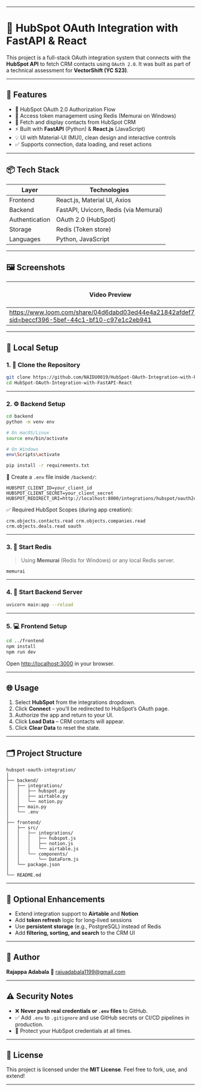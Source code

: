 

---

# 🚀 HubSpot OAuth Integration with FastAPI & React

This project is a full-stack OAuth integration system that connects with the **HubSpot API** to fetch CRM contacts using `OAuth 2.0`. It was built as part of a technical assessment for **VectorShift (YC S23)**.

---

## 🌟 Features

* 🔐 HubSpot OAuth 2.0 Authorization Flow
* 🧠 Access token management using Redis (Memurai on Windows)
* 📩 Fetch and display contacts from HubSpot CRM
* ⚡ Built with **FastAPI** (Python) & **React.js** (JavaScript)
* 💡 UI with Material-UI (MUI), clean design and interactive controls
* ✅ Supports connection, data loading, and reset actions

---

## 📦 Tech Stack

| Layer          | Technologies                          |
| -------------- | ------------------------------------- |
| Frontend       | React.js, Material UI, Axios          |
| Backend        | FastAPI, Uvicorn, Redis (via Memurai) |
| Authentication | OAuth 2.0 (HubSpot)                   |
| Storage        | Redis (Token store)                   |
| Languages      | Python, JavaScript                    |

---

## 🖼️ Screenshots

| Video Preview | Loaded CRM Contacts |
|----------------------|---------------------|
| https://www.loom.com/share/04d6dabd03ed44e4a21842afdef7857f?sid=beccf396-5bef-44c1-bf10-c97e1c2eb941 |



---

## 🔧 Local Setup

### 1. 📁 Clone the Repository

```bash
git clone https://github.com/NAIDU0019/HubSpot-OAuth-Integration-with-FastAPI-React.git
cd HubSpot-OAuth-Integration-with-FastAPI-React
```

---

### 2. ⚙️ Backend Setup

```bash
cd backend
python -m venv env

# On macOS/Linux
source env/bin/activate

# On Windows
env\Scripts\activate

pip install -r requirements.txt
```

📄 Create a `.env` file inside `/backend/`:

```env
HUBSPOT_CLIENT_ID=your_client_id
HUBSPOT_CLIENT_SECRET=your_client_secret
HUBSPOT_REDIRECT_URI=http://localhost:8000/integrations/hubspot/oauth2callback
```

✅ Required HubSpot Scopes (during app creation):

```
crm.objects.contacts.read crm.objects.companies.read crm.objects.deals.read oauth
```

---

### 3. 🧠 Start Redis

> Using **Memurai** (Redis for Windows) or any local Redis server.

```bash
memurai
```

---

### 4. 🚀 Start Backend Server

```bash
uvicorn main:app --reload
```

---

### 5. 💻 Frontend Setup

```bash
cd ../frontend
npm install
npm run dev
```

Open [http://localhost:3000](http://localhost:3000) in your browser.

---

## 🌐 Usage

1. Select **HubSpot** from the integrations dropdown.
2. Click **Connect** – you’ll be redirected to HubSpot’s OAuth page.
3. Authorize the app and return to your UI.
4. Click **Load Data** – CRM contacts will appear.
5. Click **Clear Data** to reset the state.

---

## 🗂️ Project Structure

```
hubspot-oauth-integration/
│
├── backend/
│   ├── integrations/
│   │   ├── hubspot.py
│   │   ├── airtable.py
│   │   └── notion.py
│   ├── main.py
│   └── .env
│
├── frontend/
│   ├── src/
│   │   ├── integrations/
│   │   │   ├── hubspot.js
│   │   │   ├── notion.js
│   │   │   └── airtable.js
│   │   └── components/
│   │       └── DataForm.js
│   └── package.json
│
└── README.md
```

---

## 🧠 Optional Enhancements

* Extend integration support to **Airtable** and **Notion**
* Add **token refresh** logic for long-lived sessions
* Use **persistent storage** (e.g., PostgreSQL) instead of Redis
* Add **filtering, sorting, and search** to the CRM UI

---

## 🤝 Author

**Rajappa Adabala**
📧 [rajuadabala1199@gmail.com](mailto:rajuadabala1199@gmail.com)

---

## ⚠️ Security Notes

* ❌ **Never push real credentials or `.env` files** to GitHub.
* ✅ Add `.env` to `.gitignore` and use GitHub secrets or CI/CD pipelines in production.
* 🔐 Protect your HubSpot credentials at all times.

---

## 📜 License

This project is licensed under the **MIT License**.
Feel free to fork, use, and extend!

---
